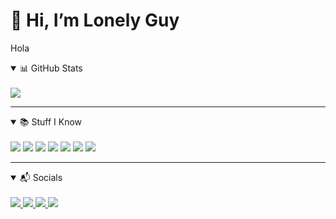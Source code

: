 # 👋 Hi, I’m Lonely Guy

Hola

<details open>
<summary>📊 GitHub Stats</summary>
<br>
  <img src="https://github-readme-stats.vercel.app/api?username=lonelyguywastaken&show_icons=true&bg_color=45deg,1D1D1D,151515,0D0D0D&title_color=3475ec&text_color=fff&hide_border=true">
</details>

---

<details open>
<summary>📚 Stuff I Know</summary>
<br>
  <a>
    <img src="https://img.shields.io/badge/Node.js-D14836?style=for-the-badge&logo=nodejs&logoColor=white">
  </a>
  <a>
    <img src="https://img.shields.io/badge/Express-7289DA?style=for-the-badge&logo=express&logoColor=white">
  </a>
  <a>
    <img src="https://img.shields.io/badge/HTML-E1306C?style=for-the-badge&logo=HTML5&logoColor=white">
  </a>
  <a>
    <img src="https://img.shields.io/badge/CSS-1DA1F2?style=for-the-badge&logo=css3&logoColor=white">
  </a>
  <a>
    <img src="https://img.shields.io/badge/Javascript-1DA1F2?style=for-the-badge&logo=javascript&logoColor=white">
  </a>
  <a>
    <img src="https://img.shields.io/badge/Discord.js-1DA1F2?style=for-the-badge&logo=discord&logoColor=white">
  </a>
  <a>
    <img src="https://img.shields.io/badge/MongoDB-1DA1F2?style=for-the-badge&logo=mongodb&logoColor=white">
  </a>
</details>

---

<details open>
<summary>📬 Socials</summary>
<br>
  <a href="mailto:lonelyguywastaken@gmail.com">
    <img src="https://img.shields.io/badge/Email-D14836?style=for-the-badge&logo=Gmail&logoColor=white">
  </a>
  <a href="https://www.hi.com">
    <img src="https://img.shields.io/badge/Discord-7289DA?style=for-the-badge&logo=Discord&logoColor=white">
  </a>
  <a href="https://www.instagram.com/lonelyguywastaken">
    <img src="https://img.shields.io/badge/Instagram-E1306C?style=for-the-badge&logo=Instagram&logoColor=white">
  </a>
  <a href="https://twitter.com/Lonely____Guy">
    <img src="https://img.shields.io/badge/Twitter-1DA1F2?style=for-the-badge&logo=Twitter&logoColor=white">
  </a>
</details>




<!---
lonelyguywastaken/lonelyguywastaken is a ✨ special ✨ repository because its `README.md` (this file) appears on your GitHub profile.
You can click the Preview link to take a look at your changes.
--->
